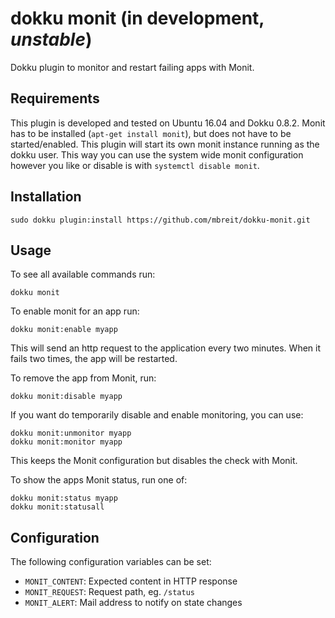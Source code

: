 # dokku monit (in development, *unstable*)

Dokku plugin to monitor and restart failing apps with Monit.

## Requirements

This plugin is developed and tested on Ubuntu 16.04 and Dokku 0.8.2.
Monit has to be installed (`apt-get install monit`), but does not have
to be started/enabled. This plugin will start its own monit instance
running as the dokku user. This way you can use the system wide monit
configuration however you like or disable is with
`systemctl disable monit`.

## Installation

```shell
sudo dokku plugin:install https://github.com/mbreit/dokku-monit.git
```

## Usage

To see all available commands run:

```shell
dokku monit
```

To enable monit for an app run:

```shell
dokku monit:enable myapp
```

This will send an http request to the application every two minutes.
When it fails two times, the app will be restarted.

To remove the app from Monit, run:

```shell
dokku monit:disable myapp
```

If you want do temporarily disable and enable monitoring, you can use:

```shell
dokku monit:unmonitor myapp
dokku monit:monitor myapp
```

This keeps the Monit configuration but disables the check with
Monit.

To show the apps Monit status, run one of:

```shell
dokku monit:status myapp
dokku monit:statusall
```

## Configuration

The following configuration variables can be set:

* `MONIT_CONTENT`: Expected content in HTTP response
* `MONIT_REQUEST`: Request path, eg. `/status`
* `MONIT_ALERT`: Mail address to notify on state changes
